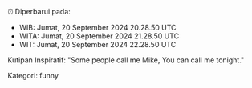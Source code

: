 ⏰ Diperbarui pada:
- WIB: Jumat, 20 September 2024 20.28.50 UTC
- WITA: Jumat, 20 September 2024 21.28.50 UTC
- WIT: Jumat, 20 September 2024 22.28.50 UTC

Kutipan Inspiratif:
"Some people call me Mike, You can call me tonight."


Kategori: funny

